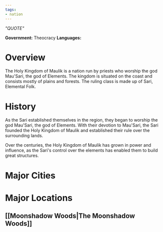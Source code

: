```yaml
---
tags:
- nation
---
```

*"QUOTE"*

**Government:** Theocracy
**Languages:** 
# Overview
The Holy Kingdom of Maulik is a nation run by priests who worship the god Mau'Sari, the god of Elements. The kingdom is situated on the coast and consists mostly of plains and forests. The ruling class is made up of Sari, Elemental Folk.
# History
As the Sari established themselves in the region, they began to worship the god Mau'Sari, the god of Elements. With their devotion to Mau'Sari, the Sari founded the Holy Kingdom of Maulik and established their rule over the surrounding lands.

Over the centuries, the Holy Kingdom of Maulik has grown in power and influence, as the Sari's control over the elements has enabled them to build great structures.
# Major Cities

# Major Locations

## [[Moonshadow Woods|The Moonshadow Woods]]
